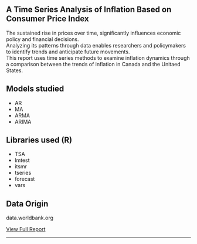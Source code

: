 ## A Time Series Analysis of Inflation Based on Consumer Price Index

The sustained rise in prices over time, significantly influences economic policy and financial decisions.  
Analyzing its patterns through data enables researchers and policymakers to identify trends and anticipate future movements.  
This report uses time series methods to examine inflation dynamics through a comparison between the trends of inflation in Canada and the Unitaed States.

## Models studied  
- AR
- MA
- ARMA
- ARIMA

## Libraries used (R)  
- TSA
- lmtest
- itsmr
- tseries
- forecast
- vars

## Data Origin  
data.worldbank.org  

[View Full Report](https://duranmendez.github.io/Time-Series/Project_Report.pdf)

---



